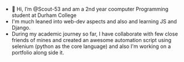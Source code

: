 - 👋 Hi, I’m @Scout-53 and am a 2nd year coomputer Programming student at Durham College
- I'm much leaned into web-dev aspects and also and learning JS and Django.
- During my academic journey so far, I have collaborate with few close friends of mines and created an awesome automation script using selenium (python as the core language)
  and also I'm working on a portfolio along side it.
<!---
Scout-53/Scout-53 is a ✨ special ✨ repository because its `README.md` (this file) appears on your GitHub profile.
You can click the Preview link to take a look at your changes.
--->
